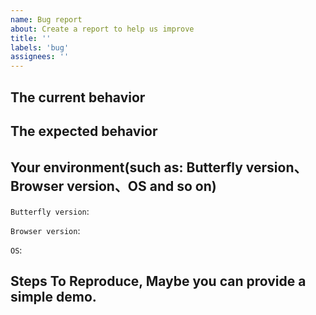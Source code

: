 ```yaml
---
name: Bug report
about: Create a report to help us improve
title: ''
labels: 'bug'
assignees: ''
---
```


<!--
  Before you submit issue, search the issue list to see if the problem already exists or it's been resolved
-->
<!--
  在您提交问题之前，尝试先搜索issue列表，检查问题是否已经存在或者已有解决办法
-->

## The current behavior
<!--当前的情况-->


## The expected behavior
<!--预期的情况-->


## Your environment(such as: Butterfly version、Browser version、OS and so on)
<!--你的环境（比如：小蝴蝶版本、浏览器版本、操作系统等）-->
`Butterfly version`:

`Browser version`:

`OS`:

## Steps To Reproduce, Maybe you can provide a simple demo.
<!--重现的步骤，如果可以的话，可以提供一个最简demo--> 

